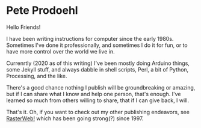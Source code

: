 # Pete Prodoehl

Hello Friends!

I have been writing instructions for computer since the early 1980s. Sometimes I've done it professionally, and sometimes I do it for fun, or to have more control over the world we live in.

Currenrtly (2020 as of this writing) I've been mostly doing Arduino things, some Jekyll stuff, and always dabble in shell scripts, Perl, a bit of Python, Processing, and the like.

There's a good chance nothing I publish will be groundbreaking or amazing, but if I can share what I know and help one person, that's enough. I've learned so much from others willing to share, that if I can give back, I will.

That's it. Oh, if you want to check out my other publishing endeavors, see [RasterWeb!](http://rasterweb.net/raster/) which has been going strong(?) since 1997.

<!--
**raster/raster** is a ✨ _special_ ✨ repository because its `README.md` (this file) appears on your GitHub profile.

Here are some ideas to get you started:

- 🔭 I’m currently working on ...
- 🌱 I’m currently learning ...
- 👯 I’m looking to collaborate on ...
- 🤔 I’m looking for help with ...
- 💬 Ask me about ...
- 📫 How to reach me: ...
- 😄 Pronouns: ...
- ⚡ Fun fact: ...
-->
